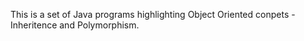 This is a set of Java programs highlighting Object Oriented conpets - Inheritence and Polymorphism.
